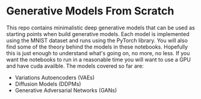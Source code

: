 # Generative Models From Scratch

This repo contains minimalistic deep generative models that can be used as starting points when build generative models.  Each model is implemented using the MNIST dataset and runs using the PyTorch library. You will also find some of the theory behind the models in these notebooks. Hopefully this is just enough to understand what's going on, no more, no less. If you want the notebooks to run in a reasonable time you will want to use a GPU and have cuda availble.  The models covered so far are:
 - Variations Autoencoders (VAEs)
 - Diffusion Models (DDPMs)
 - Generative Adversarial Networks (GANs)

